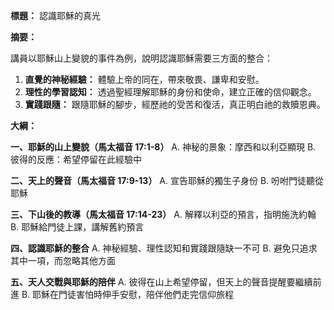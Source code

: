 **標題：** 認識耶穌的真光

**摘要：**

講員以耶穌山上變貌的事件為例，說明認識耶穌需要三方面的整合：

1. **直覺的神秘經驗：** 體驗上帝的同在，帶來敬畏、謙卑和安慰。
2. **理性的學習認知：** 透過聖經理解耶穌的身份和使命，建立正確的信仰觀念。
3. **實踐跟隨：** 跟隨耶穌的腳步，經歷祂的受苦和復活，真正明白祂的救贖恩典。

**大綱：**

**一、耶穌的山上變貌（馬太福音 17:1-8）**
    A. 神秘的景象：摩西和以利亞顯現
    B. 彼得的反應：希望停留在此經驗中

**二、天上的聲音（馬太福音 17:9-13）**
    A. 宣告耶穌的獨生子身份
    B. 吩咐門徒聽從耶穌

**三、下山後的教導（馬太福音 17:14-23）**
    A. 解釋以利亞的預言，指明施洗約翰
    B. 耶穌給門徒上課，講解舊約預言

**四、認識耶穌的整合**
    A. 神秘經驗、理性認知和實踐跟隨缺一不可
    B. 避免只追求其中一項，而忽略其他方面

**五、天人交戰與耶穌的陪伴**
    A. 彼得在山上希望停留，但天上的聲音提醒要繼續前進
    B. 耶穌在門徒害怕時伸手安慰，陪伴他們走完信仰旅程